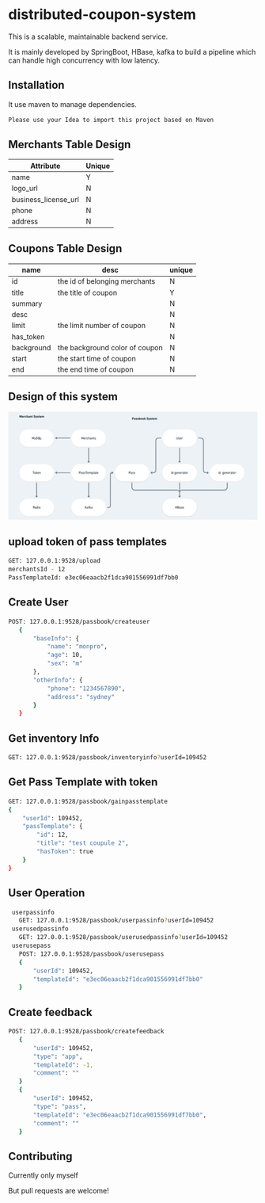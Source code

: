# distributed-coupon-system

This is a scalable, maintainable backend service. 

It is mainly developed by SpringBoot, HBase, kafka to build a pipeline which can handle high concurrency with low latency.



## Installation

It use maven to manage dependencies.
```bash
Please use your Idea to import this project based on Maven
```



## Merchants Table Design

| Attribute            | Unique |
|----------------------|--------|
| name                 | Y      |
| logo_url             | N      |
| business_license_url | N      |
| phone                | N      |
| address              | N      |



## Coupons Table Design

| name       | desc                           | unique |
|------------|--------------------------------|--------|
| id         | the id of belonging merchants  | N      |
| title      | the title of coupon            | Y      |
| summary    |                                | N      |
| desc       |                                | N      |
| limit      | the limit number of coupon     | N      |
| has_token  |                                | N      |
| background | the background color of coupon | N      |
| start      | the start time of coupon       | N      |
| end        | the end time of coupon         | N      |



## Design of this system

![Alt text](https://github.com/monpro/distributed-coupon-system/blob/master/image.png)



## upload token of pass templates

```bash
GET: 127.0.0.1:9528/upload
merchantsId - 12
PassTemplateId: e3ec06eaacb2f1dca901556991df7bb0
```



## Create User
```bash
POST: 127.0.0.1:9528/passbook/createuser
   {
       "baseInfo": {
           "name": "monpro",
           "age": 10,
           "sex": "m"
       },
       "otherInfo": {
           "phone": "1234567890",
           "address": "sydney"
       }
   }
```



## Get inventory Info
```bash
GET: 127.0.0.1:9528/passbook/inventoryinfo?userId=109452
```



## Get Pass Template with token
```bash
GET: 127.0.0.1:9528/passbook/gainpasstemplate
{
    "userId": 109452,
    "passTemplate": {
        "id": 12,
        "title": "test coupule 2",
        "hasToken": true
    }
}
```



## User Operation
```bash
 userpassinfo
   GET: 127.0.0.1:9528/passbook/userpassinfo?userId=109452
 userusedpassinfo
   GET: 127.0.0.1:9528/passbook/userusedpassinfo?userId=109452
 userusepass
   POST: 127.0.0.1:9528/passbook/userusepass
   {
       "userId": 109452,
       "templateId": "e3ec06eaacb2f1dca901556991df7bb0"
   }
```



## Create feedback
```bash
POST: 127.0.0.1:9528/passbook/createfeedback
   {
       "userId": 109452,
       "type": "app",
       "templateId": -1,
       "comment": ""
   }
   {
       "userId": 109452,
       "type": "pass",
       "templateId": "e3ec06eaacb2f1dca901556991df7bb0",
       "comment": ""
   }
```



## Contributing
Currently only myself

But pull requests are welcome!
